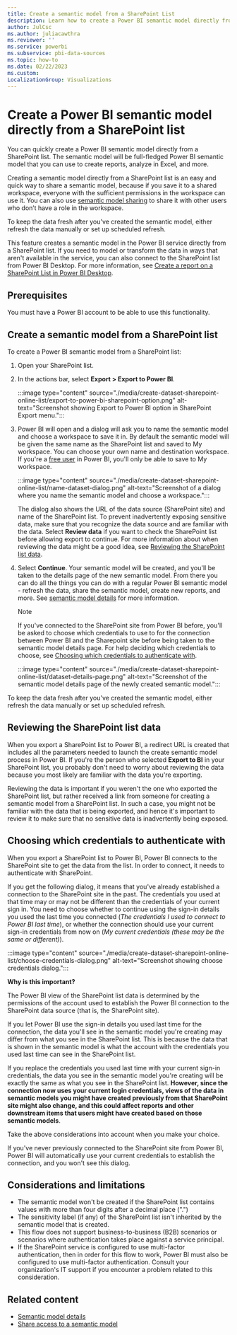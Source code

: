 ```yaml
---
title: Create a semantic model from a SharePoint List
description: Learn how to create a Power BI semantic model directly from a SharePoint Online list.
author: JulCsc
ms.author: juliacawthra
ms.reviewer: ''
ms.service: powerbi
ms.subservice: pbi-data-sources
ms.topic: how-to
ms.date: 02/22/2023
ms.custom:
LocalizationGroup: Visualizations
---
```

# Create a Power BI semantic model directly from a SharePoint list

You can quickly create a Power BI semantic model directly from a SharePoint list. The semantic model will be full-fledged Power BI semantic model that you can use to create reports, analyze in Excel, and more.

Creating a semantic model directly from a SharePoint list is an easy and quick way to share a semantic model, because if you save it to a shared workspace, everyone with the sufficient permissions in the workspace can use it. You can also use [semantic model sharing](./service-datasets-share.md) to share it with other users who don’t have a role in the workspace.

To keep the data fresh after you've created the semantic model, either refresh the data manually or set up scheduled refresh.

This feature creates a semantic model in the Power BI service directly from a SharePoint list. If you need to model or transform the data in ways that aren't available in the service, you can also connect to the SharePoint list from Power BI Desktop. For more information, see [Create a report on a SharePoint List in Power BI Desktop](./desktop-sharepoint-online-list.md).

## Prerequisites

You must have a Power BI account to be able to use this functionality.

## Create a semantic model from a SharePoint list

To create a Power BI semantic model from a SharePoint list:

1. Open your SharePoint list.

1. In the actions bar, select **Export > Export to Power BI**.

    :::image type="content" source="./media/create-dataset-sharepoint-online-list/export-to-power-bi-sharepoint-option.png" alt-text="Screenshot showing Export to Power BI option in SharePoint Export menu.":::

1. Power BI will open and a dialog will ask you to name the semantic model and choose a workspace to save it in. By default the semantic model will be given the same name as the SharePoint list and saved to My workspace. You can choose your own name and destination workspace. If you're a [free user](../fundamentals/service-features-license-type.md#free-per-user-license) in Power BI, you'll only be able to save to My workspace.

    :::image type="content" source="./media/create-dataset-sharepoint-online-list/name-dataset-dialog.png" alt-text="Screenshot of a dialog where you name the semantic model and choose a workspace.":::

    The dialog also shows the URL of the data source (SharePoint site) and name of the SharePoint list. To prevent inadvertently exposing sensitive data, make sure that you recognize the data source and are familiar with the data. Select **Review data** if you want to check the SharePoint list before allowing export to continue. For more information about when reviewing the data might be a good idea, see [Reviewing the SharePoint list data](#reviewing-the-sharepoint-list-data).

1. Select **Continue**. Your semantic model will be created, and you'll be taken to the details page of the new semantic model. From there you can do all the things you can do with a regular Power BI semantic model - refresh the data, share the semantic model, create new reports, and more. See [semantic model details](./service-dataset-details-page.md) for more information.

    > [!NOTE]
    > If you've connected to the SharePoint site from Power BI before, you'll be asked to choose which credentials to use to for the connection between Power BI and the Sharepoint site before being taken to the semantic model details page. For help deciding which credentials to choose, see [Choosing which credentials to authenticate with](#choosing-which-credentials-to-authenticate-with).

    :::image type="content" source="./media/create-dataset-sharepoint-online-list/dataset-details-page.png" alt-text="Screenshot of the semantic model details page of the newly created semantic model.":::

To keep the data fresh after you've created the semantic model, either refresh the data manually or set up scheduled refresh.

## Reviewing the SharePoint list data

When you export a SharePoint list to Power BI, a redirect URL is created that includes all the parameters needed to launch the create semantic model process in Power BI. If you're the person who selected **Export to BI** in your SharePoint list, you probably don't need to worry about reviewing the data because you most likely are familiar with the data you're exporting.

Reviewing the data is important if you weren't the one who exported the SharePoint list, but rather received a link from someone for creating a semantic model from a SharePoint list. In such a case, you might not be familiar with the data that is being exported, and hence it's important to review it to make sure that no sensitive data is inadvertently being exposed.

## Choosing which credentials to authenticate with

When you export a SharePoint list to Power BI, Power BI connects to the SharePoint site to get the data from the list. In order to connect, it needs to authenticate with SharePoint.

If you get the following dialog, it means that you've already established a connection to the SharePoint site in the past. The credentials you used at that time may or may not be different than the credentials of your current sign in. You need to choose whether to continue using the sign-in details you used the last time you connected (*The credentials I used to connect to Power BI last time*), or whether the connection should use your current sign-in credentials from now on (*My current credentials (these may be the same or different)*).

:::image type="content" source="./media/create-dataset-sharepoint-online-list/choose-credentials-dialog.png" alt-text="Screenshot showing choose credentials dialog.":::

**Why is this important?**

The Power BI view of the SharePoint list data is determined by the permissions of the account used to establish the Power BI connection to the SharePoint data source (that is, the SharePoint site).

If you let Power BI use the sign-in details you used last time for the connection, the data you'll see in the semantic model you're creating may differ from what you see in the SharePoint list. This is because the data that is shown in the semantic model is what the account with the credentials you used last time can see in the SharePoint list.

If you replace the credentials you used last time with your current sign-in credentials, the data you see in the semantic model you're creating will be exactly the same as what you see in the SharePoint list. **However, since the connection now uses your current login credentials, views of the data in semantic models you might have created previously from that SharePoint site might also change, and this could affect reports and other downstream items that users might have created based on those semantic models**.

Take the above considerations into account when you make your choice.

If you've never previously connected to the SharePoint site from Power BI, Power BI will automatically use your current credentials to establish the connection, and you won't see this dialog.

## Considerations and limitations

* The semantic model won't be created if the SharePoint list contains values with more than four digits after a decimal place (".")
* The sensitivity label (if any) of the SharePoint list isn't inherited by the semantic model that is created.
* This flow does not support business-to-business (B2B) scenarios or scenarios where authentication takes place against a service principal.
* If the SharePoint service is configured to use multi-factor authentication, then in order for this flow to work, Power BI must also be configured to use multi-factor authentication. Consult your organization's IT support if you encounter a problem related to this consideration.

## Related content

* [Semantic model details](./service-dataset-details-page.md)
* [Share access to a semantic model](./service-datasets-share.md)
